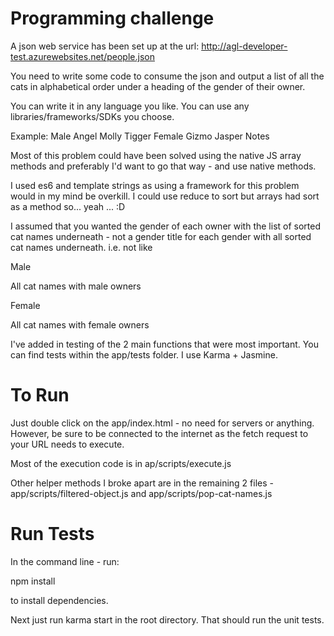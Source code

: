 # Programming challenge
A json web service has been set up at the url: http://agl-developer-test.azurewebsites.net/people.json

You need to write some code to consume the json and output a list of all the cats in alphabetical order under a heading of the gender of their owner.

You can write it in any language you like. You can use any libraries/frameworks/SDKs you choose.

Example:
Male
Angel
Molly
Tigger
Female
Gizmo
Jasper
Notes

Most of this problem could have been solved using the native JS array methods and preferably I'd want to go that way - and use native methods. 

I used es6 and template strings as using a framework for this problem would in my mind be overkill. I could use reduce to sort but arrays had sort as a method so... yeah ... :D

I assumed that you wanted the gender of each owner with the list of sorted cat names underneath - not a gender title for each gender with all sorted cat names underneath. i.e. not like 

Male 

All cat names with male owners

Female

All cat names with female owners

I've added in testing of the 2 main functions that were most important. You can find tests within the app/tests folder. I use Karma + Jasmine. 


# To Run

Just double click on the app/index.html - no need for servers or anything. However, be sure to be connected to the internet as the fetch request to your URL needs to execute. 

Most of the execution code is in ap/scripts/execute.js

Other helper methods I broke apart are in the remaining 2 files - app/scripts/filtered-object.js and app/scripts/pop-cat-names.js

# Run Tests

In the command line - run:

npm install

to install dependencies.

Next just run karma start in the root directory. That should run the unit tests. 